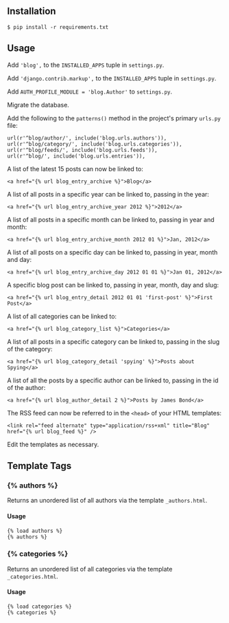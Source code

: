 ## Installation

    $ pip install -r requirements.txt

## Usage

Add ``'blog',`` to the ``INSTALLED_APPS`` tuple in ``settings.py``.

Add ``'django.contrib.markup',`` to the ``INSTALLED_APPS`` tuple in ``settings.py``.

Add ``AUTH_PROFILE_MODULE = 'blog.Author'`` to ``settings.py``.

Migrate the database.

Add the following to the ``patterns()`` method in the project's primary ``urls.py`` file:

    url(r'^blog/author/', include('blog.urls.authors')),
    url(r'^blog/category/', include('blog.urls.categories')),
    url(r'^blog/feeds/', include('blog.urls.feeds')),
    url(r'^blog/', include('blog.urls.entries')),

A list of the latest 15 posts can now be linked to:

    <a href="{% url blog_entry_archive %}">Blog</a>

A list of all posts in a specific year can be linked to, passing in the year:

    <a href="{% url blog_entry_archive_year 2012 %}">2012</a>

A list of all posts in a specific month can be linked to, passing in year and month:

    <a href="{% url blog_entry_archive_month 2012 01 %}">Jan, 2012</a>

A list of all posts on a specific day can be linked to, passing in year, month and day:

    <a href="{% url blog_entry_archive_day 2012 01 01 %}">Jan 01, 2012</a>

A specific blog post can be linked to, passing in year, month, day and slug:

    <a href="{% url blog_entry_detail 2012 01 01 'first-post' %}">First Post</a>
    
A list of all categories can be linked to:

    <a href="{% url blog_category_list %}">Categories</a>

A list of all posts in a specific category can be linked to, passing in the slug of the category:

    <a href="{% url blog_category_detail 'spying' %}">Posts about Spying</a>

A list of all the posts by a specific author can be linked to, passing in the id of the author:

    <a href="{% url blog_author_detail 2 %}">Posts by James Bond</a>

The RSS feed can now be referred to in the ``<head>`` of your HTML templates:
    
    <link rel="feed alternate" type="application/rss+xml" title="Blog" href="{% url blog_feed %}" />

Edit the templates as necessary.

## Template Tags

### {% authors %}

Returns an unordered list of all authors via the template ``_authors.html``.

#### Usage

    {% load authors %}
    {% authors %}

### {% categories %}

Returns an unordered list of all categories via the template ``_categories.html``.

#### Usage

    {% load categories %}
    {% categories %}
